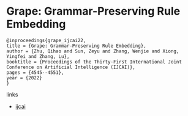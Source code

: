 # Grape: Grammar-Preserving Rule Embedding

```
@inproceedings{grape_ijcai22,
title = {Grape: Grammar-Preserving Rule Embedding},
author = {Zhu, Qihao and Sun, Zeyu and Zhang, Wenjie and Xiong, Yingfei and Zhang, Lu},
booktitle = {Proceedings of the Thirty-First International Joint Conference on Artificial Intelligence (IJCAI)},
pages = {4545--4551},
year = {2022}
}
```

links
- [ijcai](https://www.ijcai.org/Proceedings/2022/631)
